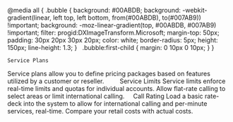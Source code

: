 @media all {
.bubble { background: #00ABDB; background: -webkit-gradient(linear, left top, left bottom, from(#00ABDB), to(#007AB9)) !important; background: -moz-linear-gradient(top, #00ABDB, #007AB9) !important; filter: progid:DXImageTransform.Microsoft; margin-top: 50px; padding: 30px 20px 30px 20px; color: white; border-radius: 5px; height: 150px; line-height: 1.3; }   .bubble:first-child { margin: 0 10px 0 10px; }
}

    Service Plans

Service plans allow you to define pricing packages based on features utilized by a customer or reseller.
 
 
 
 
Service Limits
Service limits enforce real-time limits and quotas for individual accounts. Allow flat-rate calling to select areas or limit international calling.
 
 
Call Rating
Load a basic rate-deck into the system to allow for international calling and per-minute services, real-time. Compare your retail costs with actual costs.
